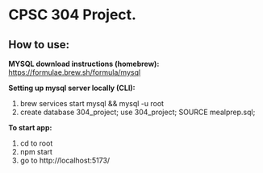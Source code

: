 # CPSC 304 Project.

## How to use:

**MYSQL download instructions (homebrew):** https://formulae.brew.sh/formula/mysql

**Setting up mysql server locally (CLI):**

1) brew services start mysql && mysql -u root 
2) create database 304_project; use 304_project; SOURCE mealprep.sql;

**To start app:**
1) cd to root
2) npm start
3) go to http://localhost:5173/